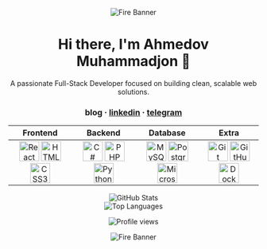 <!-- Top banner -->
<p align="center">
  <img src="https://iili.io/dBau4ZN.gif" alt="Fire Banner" />
</p>

<!-- Introduction -->
<h1 align="center">Hi there, I'm Ahmedov Muhammadjon 👋</h1>
<p align="center">A passionate Full-Stack Developer focused on building clean, scalable web solutions.</p>

<!-- Social links -->
<h3 align="center">
  blog · 
  <a href="https://www.linkedin.com/in/theaxmedovv/">linkedin</a> · 
  <a href="https://t.me/theaxmedovv">telegram</a>
</h3>

<!-- Tech stack table -->
<table align="center">
  <thead>
    <tr>
      <th>Frontend</th>
      <th>Backend</th>
      <th>Database</th>
      <th>Extra</th>
    </tr>
  </thead>
  <tbody align="center">
    <tr>
      <td>
        <img src="https://cdn.jsdelivr.net/gh/devicons/devicon/icons/react/react-original.svg" height="40" alt="React" title="React" />
        <img src="https://cdn.jsdelivr.net/gh/devicons/devicon/icons/html5/html5-original.svg" height="40" alt="HTML5" title="HTML5" />
        <img src="https://cdn.jsdelivr.net/gh/devicons/devicon/icons/css3/css3-original.svg" height="40" alt="CSS3" title="CSS3" />
      </td>
      <td>
        <img src="https://cdn.jsdelivr.net/gh/devicons/devicon/icons/csharp/csharp-original.svg" height="40" alt="C#" title="C#" />
        <img src="https://cdn.jsdelivr.net/gh/devicons/devicon/icons/php/php-original.svg" height="40" alt="PHP" title="PHP" />
        <img src="https://cdn.jsdelivr.net/gh/devicons/devicon/icons/python/python-original.svg" height="40" alt="Python" title="Python" />
      </td>
      <td>
        <img src="https://cdn.jsdelivr.net/gh/devicons/devicon/icons/mysql/mysql-original.svg" height="40" alt="MySQL" title="MySQL" />
        <img src="https://cdn.jsdelivr.net/gh/devicons/devicon/icons/postgresql/postgresql-original.svg" height="40" alt="PostgreSQL" title="PostgreSQL" />
        <img src="https://img.icons8.com/external-flat-juicy-fish/60/000000/external-sql-coding-and-development-flat-flat-juicy-fish.png" height="40" alt="Microsoft SQL Server" title="Microsoft SQL Server" />
      </td>
      <td>
        <img src="https://cdn.jsdelivr.net/gh/devicons/devicon/icons/git/git-original.svg" height="40" alt="Git" title="Git" />
        <img src="https://cdn.jsdelivr.net/gh/devicons/devicon/icons/github/github-original.svg" height="40" alt="GitHub" title="GitHub" />
        <img src="https://cdn.jsdelivr.net/gh/devicons/devicon/icons/docker/docker-original.svg" height="40" alt="Docker" title="Docker" />
      </td>
    </tr>
  </tbody>
</table>

<!-- GitHub Stats (optional) -->
<p align="center">
  <img src="https://github-readme-stats.vercel.app/api?username=theaxmedovv&show_icons=true&theme=tokyonight" alt="GitHub Stats" />
  <br/>
  <img src="https://github-readme-stats.vercel.app/api/top-langs/?username=theaxmedovv&layout=compact&theme=tokyonight" alt="Top Languages" />
</p>

<!-- View counter -->
<p align="center">
  <img src="https://komarev.com/ghpvc/?username=theaxmedovv&color=orange" alt="Profile views" />
</p>

<!-- Bottom banner -->
<p align="center">
  <img src="https://iili.io/dBau4ZN.gif" alt="Fire Banner" />
</p>

